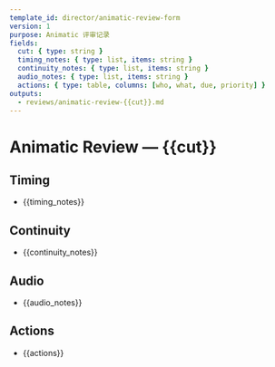 ```yaml
---
template_id: director/animatic-review-form
version: 1
purpose: Animatic 评审记录
fields:
  cut: { type: string }
  timing_notes: { type: list, items: string }
  continuity_notes: { type: list, items: string }
  audio_notes: { type: list, items: string }
  actions: { type: table, columns: [who, what, due, priority] }
outputs:
  - reviews/animatic-review-{{cut}}.md
---
```


# Animatic Review — {{cut}}

## Timing

- {{timing_notes}}

## Continuity

- {{continuity_notes}}

## Audio

- {{audio_notes}}

## Actions

- {{actions}}
